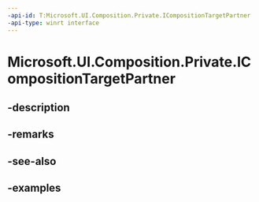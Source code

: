 ```yaml
---
-api-id: T:Microsoft.UI.Composition.Private.ICompositionTargetPartner
-api-type: winrt interface
---
```


# Microsoft.UI.Composition.Private.ICompositionTargetPartner

<!--
public interface ICompositionTargetPartner : System.IDisposable
-->


## -description

## -remarks

## -see-also

## -examples


